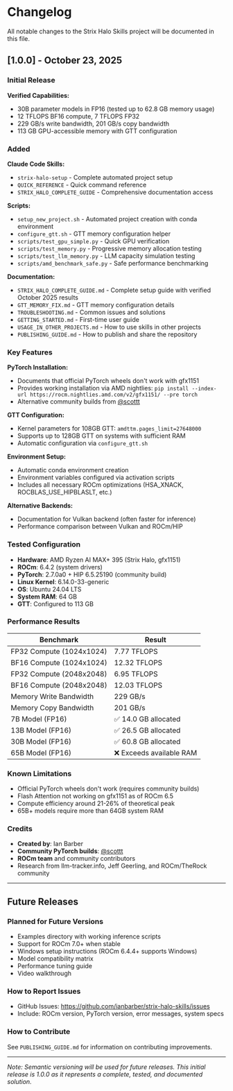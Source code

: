 # Changelog

All notable changes to the Strix Halo Skills project will be documented in this file.

## [1.0.0] - October 23, 2025

### Initial Release

**Verified Capabilities:**
- 30B parameter models in FP16 (tested up to 62.8 GB memory usage)
- 12 TFLOPS BF16 compute, 7 TFLOPS FP32
- 229 GB/s write bandwidth, 201 GB/s copy bandwidth
- 113 GB GPU-accessible memory with GTT configuration

### Added

**Claude Code Skills:**
- `strix-halo-setup` - Complete automated project setup
- `QUICK_REFERENCE` - Quick command reference
- `STRIX_HALO_COMPLETE_GUIDE` - Comprehensive documentation access

**Scripts:**
- `setup_new_project.sh` - Automated project creation with conda environment
- `configure_gtt.sh` - GTT memory configuration helper
- `scripts/test_gpu_simple.py` - Quick GPU verification
- `scripts/test_memory.py` - Progressive memory allocation testing
- `scripts/test_llm_memory.py` - LLM capacity simulation testing
- `scripts/amd_benchmark_safe.py` - Safe performance benchmarking

**Documentation:**
- `STRIX_HALO_COMPLETE_GUIDE.md` - Complete setup guide with verified October 2025 results
- `GTT_MEMORY_FIX.md` - GTT memory configuration details
- `TROUBLESHOOTING.md` - Common issues and solutions
- `GETTING_STARTED.md` - First-time user guide
- `USAGE_IN_OTHER_PROJECTS.md` - How to use skills in other projects
- `PUBLISHING_GUIDE.md` - How to publish and share the repository

### Key Features

**PyTorch Installation:**
- Documents that official PyTorch wheels don't work with gfx1151
- Provides working installation via AMD nightlies: `pip install --index-url https://rocm.nightlies.amd.com/v2/gfx1151/ --pre torch`
- Alternative community builds from [@scottt](https://github.com/scottt/rocm-TheRock)

**GTT Configuration:**
- Kernel parameters for 108GB GTT: `amdttm.pages_limit=27648000`
- Supports up to 128GB GTT on systems with sufficient RAM
- Automatic configuration via `configure_gtt.sh`

**Environment Setup:**
- Automatic conda environment creation
- Environment variables configured via activation scripts
- Includes all necessary ROCm optimizations (HSA_XNACK, ROCBLAS_USE_HIPBLASLT, etc.)

**Alternative Backends:**
- Documentation for Vulkan backend (often faster for inference)
- Performance comparison between Vulkan and ROCm/HIP

### Tested Configuration

- **Hardware**: AMD Ryzen AI MAX+ 395 (Strix Halo, gfx1151)
- **ROCm**: 6.4.2 (system drivers)
- **PyTorch**: 2.7.0a0 + HIP 6.5.25190 (community build)
- **Linux Kernel**: 6.14.0-33-generic
- **OS**: Ubuntu 24.04 LTS
- **System RAM**: 64 GB
- **GTT**: Configured to 113 GB

### Performance Results

| Benchmark | Result |
|-----------|--------|
| FP32 Compute (1024x1024) | 7.77 TFLOPS |
| BF16 Compute (1024x1024) | 12.32 TFLOPS |
| FP32 Compute (2048x2048) | 6.95 TFLOPS |
| BF16 Compute (2048x2048) | 12.03 TFLOPS |
| Memory Write Bandwidth | 229 GB/s |
| Memory Copy Bandwidth | 201 GB/s |
| 7B Model (FP16) | ✅ 14.0 GB allocated |
| 13B Model (FP16) | ✅ 26.5 GB allocated |
| 30B Model (FP16) | ✅ 60.8 GB allocated |
| 65B Model (FP16) | ❌ Exceeds available RAM |

### Known Limitations

- Official PyTorch wheels don't work (requires community builds)
- Flash Attention not working on gfx1151 as of ROCm 6.5
- Compute efficiency around 21-26% of theoretical peak
- 65B+ models require more than 64GB system RAM

### Credits

- **Created by**: Ian Barber
- **Community PyTorch builds**: [@scottt](https://github.com/scottt/rocm-TheRock)
- **ROCm team** and community contributors
- Research from llm-tracker.info, Jeff Geerling, and ROCm/TheRock community

---

## Future Releases

### Planned for Future Versions

- Examples directory with working inference scripts
- Support for ROCm 7.0+ when stable
- Windows setup instructions (ROCm 6.4.4+ supports Windows)
- Model compatibility matrix
- Performance tuning guide
- Video walkthrough

### How to Report Issues

- GitHub Issues: https://github.com/ianbarber/strix-halo-skills/issues
- Include: ROCm version, PyTorch version, error messages, system specs

### How to Contribute

See `PUBLISHING_GUIDE.md` for information on contributing improvements.

---

*Note: Semantic versioning will be used for future releases. This initial release is 1.0.0 as it represents a complete, tested, and documented solution.*
